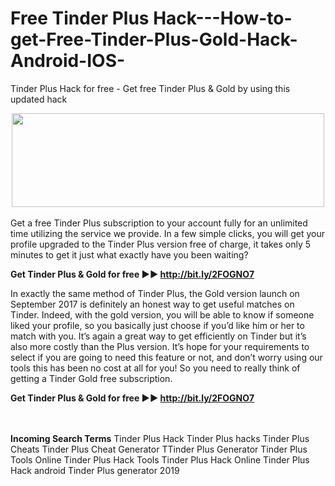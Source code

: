 # Free Tinder Plus Hack---How-to-get-Free-Tinder-Plus-Gold-Hack-Android-IOS-

Tinder Plus Hack for free - Get free Tinder Plus & Gold by using this updated hack 

<center><a href="https://fastgameszone.com/tinder-plus-gold-free/" target="_blank"><img style="vertical-align: middle;" src="https://i.imgur.com/Lpb47DN.png" alt="" width="500" height="150"></a></center>
<br>
Get a free Tinder Plus subscription to your account fully for an unlimited time utilizing the service we provide. In a few simple clicks, you will get your profile upgraded to the Tinder Plus version free of charge, it takes only 5 minutes to get it just what exactly have you been waiting?

<b>Get Tinder Plus & Gold for free ►► http://bit.ly/2FOGNO7</b>

In exactly the same method of Tinder Plus, the Gold version launch on September 2017 is definitely an honest way to get useful matches on Tinder. Indeed, with the gold version, you will be able to know if someone liked your profile, so you basically just choose if you’d like him or her to match with you. It’s again a great way to get efficiently on Tinder but it’s also more costly than the Plus version. It’s hope for your requirements to select if you are going to need this feature or not, and don’t worry using our tools this has been no cost at all for you! So you need to really think of getting a Tinder Gold free subscription.

<b>Get Tinder Plus & Gold for free ►► http://bit.ly/2FOGNO7</b>

<br><br>
<b>Incoming Search Terms</b>
Tinder Plus Hack 
Tinder Plus hacks 
Tinder Plus Cheats 
Tinder Plus Cheat Generator 
TTinder Plus Generator 
Tinder Plus Tools Online 
Tinder Plus Hack Tools 
Tinder Plus Hack Online 
Tinder Plus Hack android
Tinder Plus generator 2019
